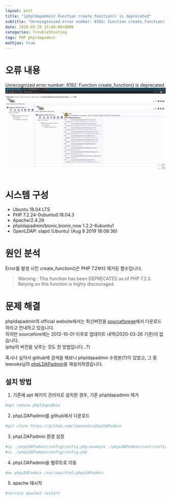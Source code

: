 ```yaml
---
layout: post
title: "[phpldapadmin] Function create_function() is deprecated"
subtitle: "Unrecoginized error number: 8192: Function create_function() is deprecated"
date: 2020-03-26 15:09:00+0900
categories: TroubleShooting
tags: PHP phpldapadmin
mathjax: true
---
```


# 오류 내용
Unrecognized error number: 8192: Function create_function() is deprecated
![error_png](/resource/2020/20200326/phpldapadmin_create_function_is_deprecated.png)

# 시스템 구성
- Ubuntu 18.04 LTS
- PHP 7.2.24-0ubuntu0.18.04.3
- Apache/2.4.29
- phpldapadmin/bionic,bionic,now 1.2.2-6ubuntu1
- OpenLDAP: slapd  (Ubuntu) (Aug  8 2019 18:08:36)

# 원인 분석
Error를 발생 시킨 create_function()은 PHP 7.2부터 제거된 함수입니다.  
> Warning : This function has been DEPRECATED as of PHP 7.2.0. Relying on this function is highly discouraged.

# 문제 해결
phpldapadmin의 official website에서는 최신버전을 [sourceforege](https://sourceforge.net/projects/phpldapadmin/files)에서 다운로드 하라고 안내하고 있습니다.  
하지만 sourcefore에는 2012-10-01 이후로 업데이트 내역(2020-03-26 기준)이 없습니다.  
(php의 버전을 낮추는 것도 한 방법입니다...?)

혹시나 싶어서 github에 검색을 해보니 phpldapadmin 수정본(?)이 있었고, 그 중 leenoks님의 [phpLDAPadmin](https://github.com/leenooks/phpLDAPadmin)을 재설치하였습니다.

## 설치 방법
1. 기존에 apt 패키지 관리자로 설치한 경우, 기존 phpldapadmin 제거
```bash
#apt remove phpldapadmin
```
2. phpLDAPadmin를 github에서 다운로드
```bash
#git clone https://github.com/leenooks/phpLDAPadmin
```
3. phpLDAPadmin 환경 설정
```bash
#cp ./phpLDAPadmin/config/config.php.example ./phpLDAPadmin/conf/config.php
#vi ./phpLDAPadmin/config/config.php
```
4. phpLDAPadmin을 웹루트로 이동
```bash
#mv phpLDAPadmin /var/www/html/phpLDAPadmin
```
5. apache 재시작
```bash
#service apache2 restart
```
